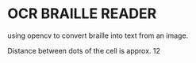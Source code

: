 # OCR BRAILLE READER

using opencv to convert braille into text from an image.

Distance between dots of the cell is approx. 12

